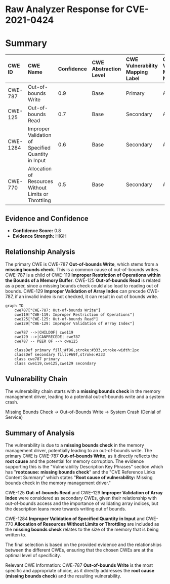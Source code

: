# Raw Analyzer Response for CVE-2021-0424

# Summary
| CWE ID  | CWE Name                                                        | Confidence | CWE Abstraction Level | CWE Vulnerability Mapping Label | CWE-Vulnerability Mapping Notes |
| :-------- | :-------------------------------------------------------------- | :--------- | :---------------------- | :------------------------------ | :------------------------------ |
| CWE-787 | Out-of-bounds Write                                             | 0.9        | Base                    | Primary                         | Allowed                       |
| CWE-125  | Out-of-bounds Read                                             | 0.7        | Base                    | Secondary                       | Allowed                       |
| CWE-1284 | Improper Validation of Specified Quantity in Input             | 0.6        | Base                    | Secondary                       | Allowed                       |
| CWE-770 | Allocation of Resources Without Limits or Throttling | 0.5        | Base                    | Secondary                       | Allowed                       |

## Evidence and Confidence

*   **Confidence Score:** 0.8
*   **Evidence Strength:** HIGH

## Relationship Analysis
The primary CWE is CWE-787 **Out-of-bounds Write**, which stems from a **missing bounds check**. This is a common cause of out-of-bounds writes. CWE-787 is a child of CWE-119 **Improper Restriction of Operations within the Bounds of a Memory Buffer**. CWE-125 **Out-of-bounds Read** is related as a peer, since a missing bounds check could also lead to reading out of bounds. CWE-129 **Improper Validation of Array Index** can precede CWE-787, if an invalid index is not checked, it can result in out of bounds write.

```mermaid
graph TD
    cwe787["CWE-787: Out-of-bounds Write"]
    cwe119["CWE-119: Improper Restriction of Operations"]
    cwe125["CWE-125: Out-of-bounds Read"]
    cwe129["CWE-129: Improper Validation of Array Index"]

    cwe787 -->|CHILDOF| cwe119
    cwe129 -->|CANPRECEDE| cwe787
    cwe787 -- PEER OF --> cwe125

    classDef primary fill:#f96,stroke:#333,stroke-width:2px
    classDef secondary fill:#69f,stroke:#333
    class cwe787 primary
    class cwe119,cwe125,cwe129 secondary
```

## Vulnerability Chain
The vulnerability chain starts with a **missing bounds check** in the memory management driver, leading to a potential out-of-bounds write and a system crash.

Missing Bounds Check -> Out-of-Bounds Write -> System Crash (Denial of Service)

## Summary of Analysis
The vulnerability is due to a **missing bounds check** in the memory management driver, potentially leading to an out-of-bounds write. The primary CWE is CWE-787 **Out-of-bounds Write**, as it directly reflects the **root cause** and the potential for memory corruption. The evidence supporting this is the "Vulnerability Description Key Phrases" section which has "**rootcause:** **missing bounds check**" and the "CVE Reference Links Content Summary" which states "**Root cause of vulnerability:** Missing bounds check in the memory management driver."

CWE-125 **Out-of-bounds Read** and CWE-129 **Improper Validation of Array Index** were considered as secondary CWEs, given their relationship with out-of-bounds access and the importance of validating array indices, but the description leans more towards writing out of bounds.

CWE-1284 **Improper Validation of Specified Quantity in Input** and CWE-770 **Allocation of Resources Without Limits or Throttling** are included as the **missing bounds check** relates to the size of the memory that is being written to.

The final selection is based on the provided evidence and the relationships between the different CWEs, ensuring that the chosen CWEs are at the optimal level of specificity.

Relevant CWE Information:
CWE-787 **Out-of-bounds Write** is the most specific and appropriate choice, as it directly addresses the **root cause** (**missing bounds check**) and the resulting vulnerability.